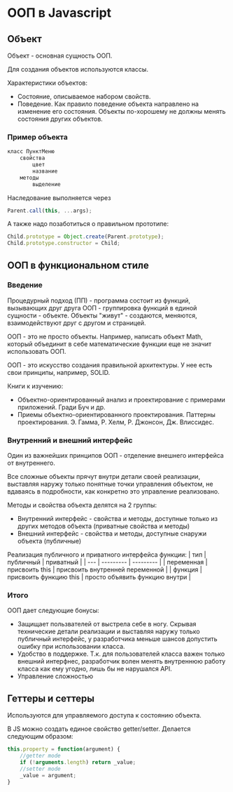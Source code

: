 # ООП в Javascript

## Объект

Объект - основная сущность ООП.

Для создания объектов используются классы.

Характеристики объектов:

* Состояние, описываемое набором свойств.
* Поведение. Как правило поведение объекта направлено на изменение его состояния. Объекты по-хорошему не должны менять состояния других объектов.

### Пример объекта

```javascript
класс ПунктМеню
    свойства
        цвет
        название
    методы
        выделение
```

Наследование выполняется через

```javascript
Parent.call(this, ...args);
```

А также надо позаботиться о правильном прототипе:

```javascript
Child.prototype = Object.create(Parent.prototype);
Child.prototype.constructor = Child;
```

## ООП в функциональном стиле

### Введение

Процедурный подход (ПП) - программа состоит из функций, вызывающих друг друга
ООП - группировка функций в единой сущности - объекте.
Объекты "живут" - создаются, меняются, взаимодействуют друг с другом и страницей.

ООП - это не просто объекты. Например, написать объект Math, который объединит в себе математические функции еще не значит использовать ООП.

ООП - это искусство создания правильной архитектуры. У нее есть свои принципы, например, SOLID.

Книги к изучению:

* Объектно-ориентированный анализ и проектирование с примерами приложений. Гради Буч и др.
* Приемы объектно-ориентированного проектирования. Паттерны проектирования. Э. Гамма, Р. Хелм, Р. Джонсон, Дж. Влиссидес.

### Внутренний и внешний интерфейс

Один из важнейших принципов ООП - отделение внешнего интерфейса от внутреннего.

Все сложные объекты прячут внутри детали своей реализации, выставляя наружу только понятные точки управления объектом, не вдаваясь в подробности, как конкретно это управление реализовано.

Методы и свойства объекта делятся на 2 группы:

* Внутренний интерфейс - свойства и методы, доступные только из других методов объекта (приватные свойства и методы)
* Внешний интерфейс - свойства и методы, доступные снаружи объекта (публичные)

Реализация публичного и приватного интерфейса функции:
| тип | публичный | приватный |
| --- | --------- | --------- |
| переменная | присвоить this | присвоить внутренней переменной |
| функция | присвоить функцию this | просто объявить функцию внутри |

### Итого

ООП дает следующие бонусы:

* Защищает пользвателей от выстрела себе в ногу. Скрывая технические детали реализации и выставляя наружу только публичный интерфейс, у разработчика меньше шансов допустить ошибку при использовании класса.
* Удобство в поддержке. Т.к. для пользователей класса важен только внешний интерфнес, разработчик волен менять внутреннюю работу класса как ему угодно, лишь бы не нарушался API.
* Управление сложностью

## Геттеры и сеттеры

Используются для управляемого доступа к состоянию объекта.

В JS можно создать единое свойство getter/setter. Делается следующим образом:

```javascript
this.property = function(argument) {
    //getter mode
    if (!arguments.length) return _value;
    //setter mode
    _value = argument;
}
```
